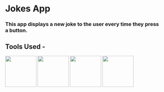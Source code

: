 # Jokes App

### This app displays a new joke to the user every time they press a button.

## Tools Used -

<p align="justify">
<img height="100" width="100" src="https://www.w3.org/html/logo/downloads/HTML5_Logo_256.png">
<img height="100" width="100" src="https://logodix.com/logo/470309.png">
<img height="100" width="100" src="https://upload.wikimedia.org/wikipedia/commons/6/6a/JavaScript-logo.png">
<img height="100" width="100" src="https://code.visualstudio.com/assets/apple-touch-icon.png">
</p>
